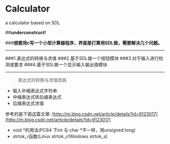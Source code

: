 # Calculator
a calculator based on SDL

##**underconstruct!**

###**想要用c写一个小型计算器程序，界面是打算用SDL做，需要解决几个问题。**
***
###1.表达式的转换与求值
###2.基于SDL做一个按钮模块
###3.对于输入进行检测或要求
###4.基于SDL做一个显示输入输出值模块
***
> 表达式的转换与求值思路

* 输入中缀表达式字符串
* 中缀表达式转后缀表达式
* 后缀表达式求值

参考的是下面这篇文章:
        [http://m.blog.csdn.net/article/details?id=9123017](http://m.blog.csdn.net/article/details?id=9123017)
        
* void *的用法(PC64 下int 与 char *不一样，用unsigned long)
* strtok_r函数(Linux strtok_r/Windows strtok_s)
